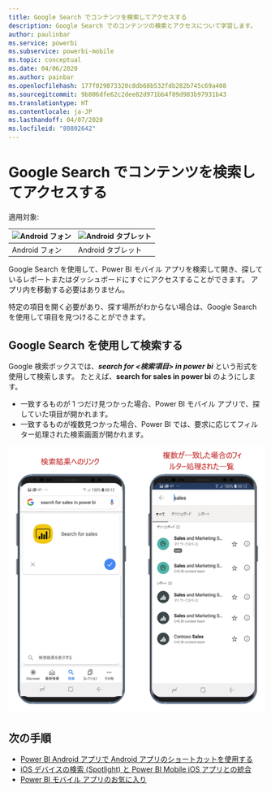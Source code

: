 ```yaml
---
title: Google Search でコンテンツを検索してアクセスする
description: Google Search でのコンテンツの検索とアクセスについて学習します。
author: paulinbar
ms.service: powerbi
ms.subservice: powerbi-mobile
ms.topic: conceptual
ms.date: 04/06/2020
ms.author: painbar
ms.openlocfilehash: 177f029073320c8db68b532fdb282b745c69a408
ms.sourcegitcommit: 9b806dfe62c2dee82d971bb4f89d983b97931b43
ms.translationtype: HT
ms.contentlocale: ja-JP
ms.lasthandoff: 04/07/2020
ms.locfileid: "80802642"
---
```

# <a name="find-and-access-your-content-with-google-search"></a>Google Search でコンテンツを検索してアクセスする

適用対象:

| ![Android フォン](./media/mobile-app-find-access-google-search/android-logo-40-px.png) | ![Android タブレット](./media/mobile-app-find-access-google-search/android-logo-40-px.png) |
|:--- |:--- |
| Android フォン |Android タブレット |

Google Search を使用して、Power BI モバイル アプリを検索して開き、探しているレポートまたはダッシュボードにすぐにアクセスすることができます。 アプリ内を移動する必要はありません。

特定の項目を開く必要があり、探す場所がわからない場合は、Google Search を使用して項目を見つけることができます。

## <a name="search-using-google-search"></a>Google Search を使用して検索する

Google 検索ボックスでは、***search for &lt;検索項目&gt; in power bi*** という形式を使用して検索します。 たとえば、**search for sales in power bi** のようにします。

* 一致するものが 1 つだけ見つかった場合、Power BI モバイル アプリで、探していた項目が開かれます。
* 一致するものが複数見つかった場合、Power BI では、要求に応じてフィルター処理された検索画面が開かれます。

![Android 用 Power BI モバイル アプリでの Google Search の結果](media/mobile-app-find-access-google-search/mobile-google-search.png)

## <a name="next-steps"></a>次の手順
* [Power BI Android アプリで Android アプリのショートカットを使用する](mobile-app-quick-access-shortcuts.md)
* [iOS デバイスの検索 (Spotlight) と Power BI Mobile iOS アプリとの統合](mobile-apps-ios-search-integration.md)
* [Power BI モバイル アプリのお気に入り](mobile-apps-favorites.md)
